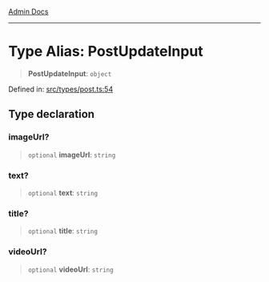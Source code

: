 [Admin Docs](/)

***

# Type Alias: PostUpdateInput

> **PostUpdateInput**: `object`

Defined in: [src/types/post.ts:54](https://github.com/PalisadoesFoundation/talawa-admin/blob/main/src/types/post.ts#L54)

## Type declaration

### imageUrl?

> `optional` **imageUrl**: `string`

### text?

> `optional` **text**: `string`

### title?

> `optional` **title**: `string`

### videoUrl?

> `optional` **videoUrl**: `string`
